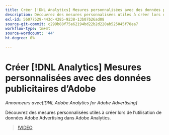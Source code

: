 ```yaml
---
title: Créer [!DNL Analytics] Mesures personnalisées avec des données publicitaires d’Adobe
description: Découvrez des mesures personnalisées utiles à créer lors de l’utilisation de données Adobe Advertising dans Adobe Analytics.
exl-id: 56077529-443d-4285-9238-13b07b26ad08
source-git-commit: c299b88f75a62194bd22b2d220ab525045f78ea7
workflow-type: tm+mt
source-wordcount: '44'
ht-degree: 0%

---
```


# Créer [!DNL Analytics] Mesures personnalisées avec des données publicitaires d’Adobe

*Annonceurs avec[!DNL Adobe Analytics for Adobe Advertising]*

Découvrez des mesures personnalisées utiles à créer lors de l’utilisation de données Adobe Advertising dans Adobe Analytics.

>[!VIDEO](https://video.tv.adobe.com/v/33919)
